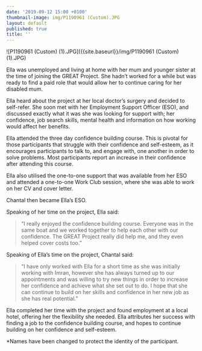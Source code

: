 ```yaml
---
date: '2019-09-12 15:00 +0100'
thumbnail-image: img/P1190961 (Custom).JPG
layout: default
published: true
title: ''
---
```

![P1190961 (Custom) (1).JPG]({{site.baseurl}}/img/P1190961 (Custom) (1).JPG)

Ella was unemployed and living at home with her mum and younger sister at the time of joining the GREAT Project. She hadn’t worked for a while but was ready to find a paid role that would allow her to continue caring for her disabled mum.

Ella heard about the project at her local doctor’s surgery and decided to self-refer. She soon met with her Employment Support Officer (ESO), and discussed exactly what it was she was looking for support with; her confidence, job search skills, mental health and information on how working would affect her benefits. 

Ella attended the three day confidence building course. This is pivotal for those participants that struggle with their confidence and self-esteem, as it encourages participants to talk to, and engage with, one another in order to solve problems. Most participants report an increase in their confidence after attending this course. 

Ella also utilised the one-to-one support that was available from her ESO and attended a one-to-one Work Club session, where she was able to work on her CV and cover letter. 

Chantal then became Ella’s ESO. 

Speaking of her time on the project, Ella said:

> “I really enjoyed the confidence building course. Everyone was in the same boat and we worked together to help each other with our confidence. The GREAT Project really did help me, and they even helped cover costs too.”

Speaking of Ella’s time on the project, Chantal said:

> “I have only worked with Ella for a short time as she was initially working with Imran, however she has always turned up to our appointments and was willing to try new things in order to increase her confidence and achieve what she set out to do. I hope that she can continue to build on her skills and confidence in her new job as she has real potential.”

Ella completed her time with the project and found employment at a local hotel, offering her the flexibility she needed. Ella attributes her success with finding a job to the confidence building course, and hopes to continue building on her confidence and self-esteem.


*Names have been changed to protect the identity of the participant.  

